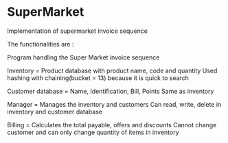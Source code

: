 # SuperMarket
Implementation of supermarket invoice sequence

The functionalities are :

Program handling the Super Market invoice sequence

Inventory = Product database with product name, code and quantity
    Used hashing with chaining(bucket = 13) because it is quick to search

Customer database = Name, Identification, Bill, Points
    Same as inventory
    
Manager = Manages the inventory and customers
    Can read, write, delete in inventory and customer database

Billing = Calculates the total payable, offers and discounts
    Cannot change customer and can only change quantity of items in inventory
